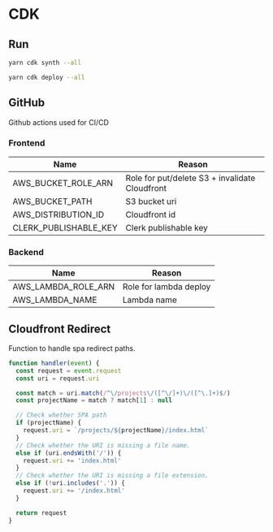 # CDK

## Run

```bash
yarn cdk synth --all
```

```bash
yarn cdk deploy --all
```

## GitHub

Github actions used for CI/CD

### Frontend

| Name                  | Reason                                         |
| --------------------- | ---------------------------------------------- |
| AWS_BUCKET_ROLE_ARN   | Role for put/delete S3 + invalidate Cloudfront |
| AWS_BUCKET_PATH       | S3 bucket uri                                  |
| AWS_DISTRIBUTION_ID   | Cloudfront id                                  |
| CLERK_PUBLISHABLE_KEY | Clerk publishable key                          |

### Backend

| Name                | Reason                 |
| ------------------- | ---------------------- |
| AWS_LAMBDA_ROLE_ARN | Role for lambda deploy |
| AWS_LAMBDA_NAME     | Lambda name            |

## Cloudfront Redirect

Function to handle spa redirect paths.

```javascript
function handler(event) {
  const request = event.request
  const uri = request.uri

  const match = uri.match(/^\/projects\/([^\/]+)\/([^\.]+)$/)
  const projectName = match ? match[1] : null

  // Check whether SPA path
  if (projectName) {
    request.uri = `/projects/${projectName}/index.html`
  }
  // Check whether the URI is missing a file name.
  else if (uri.endsWith('/')) {
    request.uri += 'index.html'
  }
  // Check whether the URI is missing a file extension.
  else if (!uri.includes('.')) {
    request.uri += '/index.html'
  }

  return request
}
```
